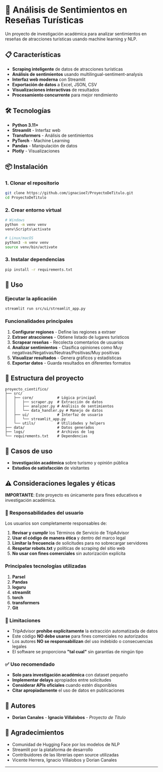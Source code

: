 # 🚀 Análisis de Sentimientos en Reseñas Turísticas

Un proyecto de investigación académica para analizar sentimientos en reseñas de atracciones turísticas usando machine learning y NLP.

## 📋 Características

- **Scraping inteligente** de datos de atracciones turísticas
- **Análisis de sentimientos** usando multilingual-sentiment-analysis
- **Interfaz web moderna** con Streamlit
- **Exportación de datos** a Excel, JSON, CSV
- **Visualizaciones interactivas** de resultados
- **Procesamiento concurrente** para mejor rendimiento

## 🛠️ Tecnologías

- **Python 3.11+**
- **Streamlit** - Interfaz web
- **Transformers** - Análisis de sentimientos
- **PyTorch** - Machine Learning
- **Pandas** - Manipulación de datos
- **Plotly** - Visualizaciones

## 📦 Instalación

### 1. Clonar el repositorio
```bash
git clone https://github.com/ignacioe7/ProyectoDeTitulo.git
cd ProyectoDeTitulo
```

### 2. Crear entorno virtual
```bash
# Windows
python -m venv venv
venv\Scripts\activate

# Linux/macOS
python3 -m venv venv
source venv/bin/activate
```

### 3. Instalar dependencias
```bash
pip install -r requirements.txt
```

## 🚀 Uso

### Ejecutar la aplicación
```bash
streamlit run src/ui/streamlit_app.py
```

### Funcionalidades principales

1. **Configurar regiones** - Define las regiones a extraer
2. **Extraer atracciones** - Obtiene listado de lugares turísticos
3. **Scrapear reseñas** - Recolecta comentarios de usuarios
4. **Analizar sentimientos** - Clasifica opiniones como Muy negativas/Negativas/Neutras/Positivas/Muy positivas
5. **Visualizar resultados** - Genera gráficos y estadísticas
6. **Exportar datos** - Guarda resultados en diferentes formatos

## 📁 Estructura del proyecto

```
proyecto_cientifico/
├── src/
│   ├── core/           # Lógica principal
│   │   ├── scraper.py  # Extracción de datos
│   │   ├── analyzer.py # Análisis de sentimientos
│   │   └── data_handler.py # Manejo de datos
│   ├── ui/             # Interfaz de usuario
│   │   └── streamlit_app.py
│   └── utils/          # Utilidades y helpers
├── data/               # Datos generados
├── logs/               # Archivos de log
└── requirements.txt    # Dependencias
```

## 🎯 Casos de uso

- **Investigación académica** sobre turismo y opinión pública
- **Estudios de satisfacción** de visitantes

## ⚠️ Consideraciones legales y éticas

**IMPORTANTE**: Este proyecto es únicamente para fines educativos e investigación académica.

### 📜 Responsabilidades del usuario

Los usuarios son completamente responsables de:

1. **Revisar y cumplir** los Términos de Servicio de TripAdvisor
2. **Usar el código de manera ética** y dentro del marco legal
3. **Limitar la frecuencia** de solicitudes para no sobrecargar servidores
4. **Respetar robots.txt** y políticas de scraping del sitio web
5. **No usar con fines comerciales** sin autorización explícita

### Principales tecnologías utilizadas

1. **Parsel**
2. **Pandas**
3. **loguru**
4. **streamlit**
5. **torch**
6. **transformers**
7. **Git**

### 🚫 Limitaciones

- TripAdvisor **prohíbe explícitamente** la extracción automatizada de datos
- Este código **NO debe usarse** para fines comerciales no autorizados
- Los autores **NO se responsabilizan** del uso indebido o consecuencias legales
- El software se proporciona **"tal cual"** sin garantías de ningún tipo

### ✅ Uso recomendado

- **Solo para investigación académica** con dataset pequeño
- **Implementar delays** apropiados entre solicitudes
- **Considerar APIs oficiales** cuando estén disponibles
- **Citar apropiadamente** el uso de datos en publicaciones


## 👥 Autores

- **Dorian Canales** - **Ignacio Villalobos** - *Proyecto de Título* 

## 🙏 Agradecimientos

- Comunidad de Hugging Face por los modelos de NLP
- Streamlit por la plataforma de desarrollo
- Contribuidores de las librerías open source utilizadas
- Vicente Herrera, Ignacio Villalobos y Dorian Canales

---

